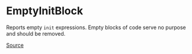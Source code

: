 # EmptyInitBlock

Reports empty `init` expressions. Empty blocks of code serve no purpose and should be removed.


[Source](https://arturbosch.github.io/detekt/empty-blocks.html#emptyinitblock)
